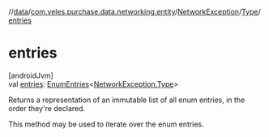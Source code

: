 //[data](../../../../index.md)/[com.veles.purchase.data.networking.entity](../../index.md)/[NetworkException](../index.md)/[Type](index.md)/[entries](entries.md)

# entries

[androidJvm]\
val [entries](entries.md): [EnumEntries](https://kotlinlang.org/api/latest/jvm/stdlib/kotlin.enums/-enum-entries/index.html)&lt;[NetworkException.Type](index.md)&gt;

Returns a representation of an immutable list of all enum entries, in the order they're declared.

This method may be used to iterate over the enum entries.
